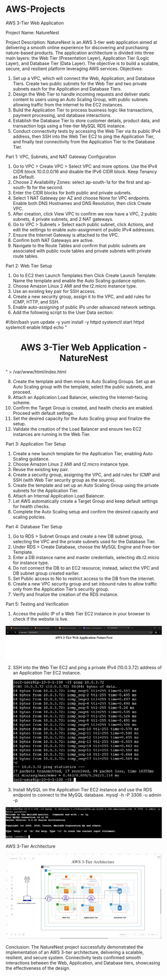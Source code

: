 # AWS-Projects
AWS 3-Tier Web Application

Project Name: NatureNest

Project Description:
NatureNest is an AWS 3-tier web application aimed at delivering a smooth online experience for discovering and purchasing nature-based products. The application architecture is divided into three main layers: the Web Tier (Presentation Layer), Application Tier (Logic Layer), and Database Tier (Data Layer). The objective is to build a scalable, secure, and resilient platform leveraging AWS services.
Objectives:
1.	Set up a VPC, which will connect the Web, Application, and Database Tiers. Create two public subnets for the Web Tier and two private subnets each for the Application and Database Tiers.
2.	Design the Web Tier to handle incoming requests and deliver static content to users using an Auto Scaling Group, with public subnets allowing traffic from the internet to the EC2 instances.
3.	Build the Application Tier to process business logic like transactions, payment processing, and database interactions.
4.	Establish the Database Tier to store customer details, product data, and transaction logs using a free-tier MySQL RDS instance.
5.	Conduct connectivity tests by accessing the Web Tier via its public IPv4 address, then SSH into the Web Tier EC2 to ping the Application Tier, and finally test connectivity from the Application Tier to the Database Tier.
 
Part 1: VPC, Subnets, and NAT Gateway Configuration
1.	Go to VPC > Create VPC > Select VPC and more options. Use the IPv4 CIDR block 10.0.0.0/16 and disable the IPv6 CIDR block. Keep Tenancy as Default.
2.	Choose 2 Availability Zones: select ap-south-1a for the first and ap-south-1b for the second.
3.	Enter the CIDR blocks for both public and private subnets.
4.	Select 1 NAT Gateway per AZ and choose None for VPC endpoints. Enable both DNS Hostnames and DNS Resolution, then click Create VPC.
5.	After creation, click View VPC to confirm we now have a VPC, 2 public subnets, 4 private subnets, and 2 NAT gateways.
6.	Go to VPC > Subnets > Select each public subnet, click Actions, and edit the settings to enable auto-assignment of public IPv4 addresses.
7.	Ensure the Internet Gateway is attached to the VPC.
8.	Confirm both NAT Gateways are active.
9.	Navigate to the Route Tables and confirm that public subnets are associated with public route tables and private subnets with private route tables.
 
Part 2: Web Tier Setup
1.	Go to EC2 then Launch Templates then Click Create Launch Template. Name the template and enable the Auto Scaling guidance option.
2.	Choose Amazon Linux 2 AMI and the t2.micro instance type.
3.	Use an existing key pair for SSH access.
4.	Create a new security group, assign it to the VPC, and add rules for ICMP, HTTP, and SSH.
5.	Enable auto-assigning of public IPs under advanced network settings.
6.	Add the following script to the User Data section:
   
#!/bin/bash
yum update -y
yum install -y httpd
systemctl start httpd
systemctl enable httpd
echo "<center><h1> AWS 3-Tier Web Application - NatureNest</h1></center>" > /var/www/html/index.html

8.	Create the template and then move to Auto Scaling Groups. Set up an Auto Scaling group with the template, select the public subnets, and proceed.
9.	Attach an Application Load Balancer, selecting the Internet-facing scheme.
10.	Confirm the Target Group is created, and health checks are enabled. Proceed with default settings.
11.	Set the desired capacity for the Auto Scaling group and finalize the setup.
12.	Validate the creation of the Load Balancer and ensure two EC2 instances are running in the Web Tier.
 
Part 3: Application Tier Setup
1.	Create a new launch template for the Application Tier, enabling Auto Scaling guidance.
2.	Choose Amazon Linux 2 AMI and t2.micro instance type.
3.	Reuse the existing key pair.
4.	Create a security group, assigning the VPC, and add rules for ICMP and SSH (with Web Tier security group as the source).
5.	Create the template and set up an Auto Scaling Group using the private subnets for the Application Tier.
6.	Attach an Internal Application Load Balancer.
7.	Let AWS automatically create a Target Group and keep default settings for health checks.
8.	Complete the Auto Scaling setup and confirm the desired capacity and scaling policies.
 
Part 4: Database Tier Setup
1.	Go to RDS > Subnet Groups and create a new DB subnet group, selecting the VPC and the private subnets used for the Database Tier.
2.	Under RDS > Create Database, choose the MySQL Engine and Free-tier Template.
3.	Enter a DB instance name and master credentials, selecting db.t2.micro for instance type.
4.	Do not connect the DB to an EC2 resource; instead, select the VPC and DB subnet group created earlier.
5.	Set Public access to No to restrict access to the DB from the internet.
6.	Create a new VPC security group and set inbound rules to allow traffic only from the Application Tier’s security group.
7.	Verify and finalize the creation of the RDS instance.
 
Part 5: Testing and Verification
1.	Access the public IP of a Web Tier EC2 instance in your browser to check if the website is live.
   
   ![1](https://github.com/Pranav-2727/AWS-Projects/blob/main/3-Tier%20Web%20Application/NatureNest%20Project/1.jpg)


      
2.  SSH into the Web Tier EC2 and ping a private IPv4 (10.0.3.72) address of an Application Tier EC2 instance.


    ![2](https://github.com/Pranav-2727/AWS-Projects/blob/main/3-Tier%20Web%20Application/NatureNest%20Project/2.jpg)

 

3.	Install MySQL on the Application Tier EC2 instance and use the RDS endpoint to connect to the MySQL database.
mysql -h <RDS-Endpoint> -P 3306 -u admin -p


   ![3](https://github.com/Pranav-2727/AWS-Projects/blob/main/3-Tier%20Web%20Application/NatureNest%20Project/3.jpg)


        
 AWS 3-Tier Architecture
 
 ![4](https://github.com/Pranav-2727/AWS-Projects/blob/main/3-Tier%20Web%20Application/NatureNest%20Project/4.jpg)



Conclusion:
The NatureNest project successfully demonstrated the implementation of an AWS 3-tier architecture, delivering a scalable, resilient, and secure system. Connectivity tests confirmed smooth interactions between the Web, Application, and Database tiers, showcasing the effectiveness of the design.
